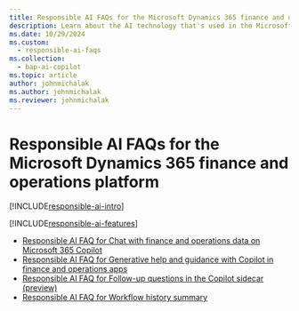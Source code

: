 ```yaml
---
title: Responsible AI FAQs for the Microsoft Dynamics 365 finance and operations platform
description: Learn about the AI technology that's used in the Microsoft Dynamics 365 finance and operations platform, including considerations and details about how the AI is used.
ms.date: 10/29/2024
ms.custom: 
  - responsible-ai-faqs
ms.collection:
  - bap-ai-copilot 
ms.topic: article
author: johnmichalak
ms.author: johnmichalak
ms.reviewer: johnmichalak
---
```


# Responsible AI FAQs for the Microsoft Dynamics 365 finance and operations platform

[!INCLUDE[responsible-ai-intro](../includes/responsible-ai-intro.md)]

[!INCLUDE[responsible-ai-features](../includes/responsible-ai-features.md)]

- [Responsible AI FAQ for Chat with finance and operations data on Microsoft 365 Copilot](../../fin-ops/copilot/faq-copilot-fno-data-on-m365copilot.md)
- [Responsible AI FAQ for Generative help and guidance with Copilot in finance and operations apps](../../fin-ops/copilot/faq-copilot-generative-help.md)
- [Responsible AI FAQ for Follow-up questions in the Copilot sidecar (preview)](../../fin-ops/copilot/faq-copilot-suggested-questions.md)
- [Responsible AI FAQ for Workflow history summary](../../fin-ops/copilot/workflow-history-summary-FAQ.md)
